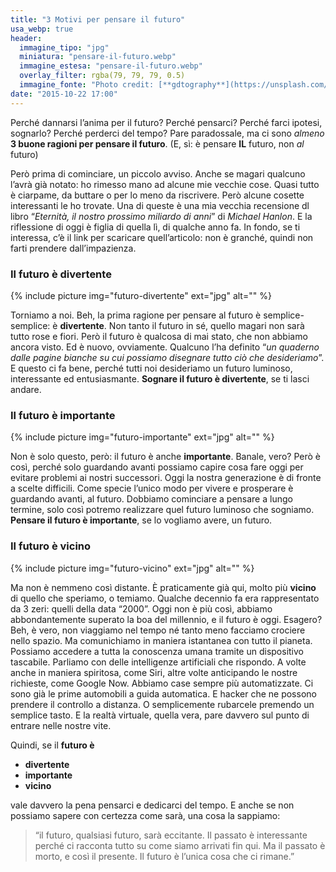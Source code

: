 ```yaml
---
title: "3 Motivi per pensare il futuro"
usa_webp: true
header:
  immagine_tipo: "jpg"
  miniatura: "pensare-il-futuro.webp"
  immagine_estesa: "pensare-il-futuro.webp"
  overlay_filter: rgba(79, 79, 79, 0.5)
  immagine_fonte: "Photo credit: [**gdtography**](https://unsplash.com/@gdtography)"
date: "2015-10-22 17:00"
---
```


Perché dannarsi l’anima per il futuro? Perché pensarci? Perché farci ipotesi, sognarlo? Perché perderci del tempo? Pare paradossale, ma ci sono _almeno_ **3 buone ragioni per pensare il futuro**. (E, sì: è pensare **IL** futuro, non _al_ futuro)

Però prima di cominciare, un piccolo avviso. Anche se magari qualcuno l’avrà già notato: ho rimesso mano ad alcune mie vecchie cose. Quasi tutto è ciarpame, da buttare o per lo meno da riscrivere. Però alcune cosette interessanti le ho trovate. Una di queste è una mia vecchia recensione dl libro “_Eternità, il nostro prossimo miliardo di anni_” di _Michael Hanlon_. E la riflessione di oggi è figlia di quella lì, di qualche anno fa. In fondo, se ti interessa, c’è il link per scaricare quell’articolo: non è granché, quindi non farti prendere dall’impazienza.

### Il futuro è divertente

{% include picture img="futuro-divertente" ext="jpg" alt="" %}

Torniamo a noi. Beh, la prima ragione per pensare al futuro è semplice-semplice: è **divertente**. Non tanto il futuro in sé, quello magari non sarà tutto rose e fiori. Però il futuro è qualcosa di mai stato, che non abbiamo ancora visto. Ed è nuovo, ovviamente. Qualcuno l’ha definito “_un quaderno dalle pagine bianche su cui possiamo disegnare tutto ciò che desideriamo_”. E questo ci fa bene, perché tutti noi desideriamo un futuro luminoso, interessante ed entusiasmante. **Sognare il futuro è divertente**, se ti lasci andare.

### Il futuro è importante

{% include picture img="futuro-importante" ext="jpg" alt="" %}

Non è solo questo, però: il futuro è anche **importante**. Banale, vero? Però è così, perché solo guardando avanti possiamo capire cosa fare oggi per evitare problemi ai nostri successori. Oggi la nostra generazione è di fronte a scelte difficili. Come specie l’unico modo per vivere e prosperare è guardando avanti, al futuro. Dobbiamo cominciare a pensare a lungo termine, solo così potremo realizzare quel futuro luminoso che sogniamo. **Pensare il futuro è importante**, se lo vogliamo avere, un futuro.

### Il futuro è vicino

{% include picture img="futuro-vicino" ext="jpg" alt="" %}

Ma non è nemmeno così distante. È praticamente già qui, molto più **vicino** di quello che speriamo, o temiamo. Qualche decennio fa era rappresentato da 3 zeri: quelli della data “2000”. Oggi non è più così, abbiamo abbondantemente superato la boa del millennio, e il futuro è oggi. Esagero? Beh, è vero, non viaggiamo nel tempo né tanto meno facciamo crociere nello spazio. Ma comunichiamo in maniera istantanea con tutto il pianeta. Possiamo accedere a tutta la conoscenza umana tramite un dispositivo tascabile. Parliamo con delle intelligenze artificiali che rispondo. A volte anche in maniera spiritosa, come Siri, altre volte anticipando le nostre richieste, come Google Now. Abbiamo case sempre più automatizzate. Ci sono già le prime automobili a guida automatica. E hacker che ne possono prendere il controllo a distanza. O semplicemente rubarcele premendo un semplice tasto. E la realtà virtuale, quella vera, pare davvero sul punto di entrare nelle nostre vite.

Quindi, se il **futuro è**

  - **divertente**
  - **importante**
  - **vicino**

vale davvero la pena pensarci e dedicarci del tempo. E anche se non possiamo sapere con certezza come sarà, una cosa la sappiamo:

> “il futuro, qualsiasi futuro, sarà eccitante. Il passato è interessante perché ci racconta tutto su come siamo arrivati fin qui. Ma il passato è morto, e così il presente. Il futuro è l’unica cosa che ci rimane.”
